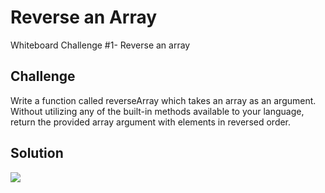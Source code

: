 
# Reverse an Array
Whiteboard Challenge #1- Reverse an array

## Challenge
Write a function called reverseArray which takes an array as an argument. Without utilizing any of the built-in methods available to your language, return the provided array argument with elements in reversed order.

## Solution
![](assets/reverse_array.jpg)

